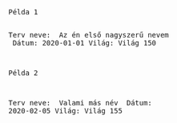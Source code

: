 <div>
<pre class="md-pre">
<span class="md-correct2">Példa 1</span>

Terv neve: <span class = "md-correct2"> Az én első nagyszerű nevem </span>
Dátum: 2020-01-01
Világ: Világ 150

<span class="md-correct2">Példa 2</span>

Terv neve: <span class = "md-correct2"> Valami más név </span>
Dátum: 2020-02-05
Világ: Világ 155

</pre>
</div>
